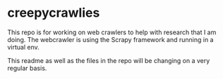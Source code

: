 # creepycrawlies
This repo is for working on web crawlers to help with research that I am doing. The webcrawler is using the Scrapy framework and running in a virtual env.

This readme as well as the files in the repo will be changing on a very regular basis.
